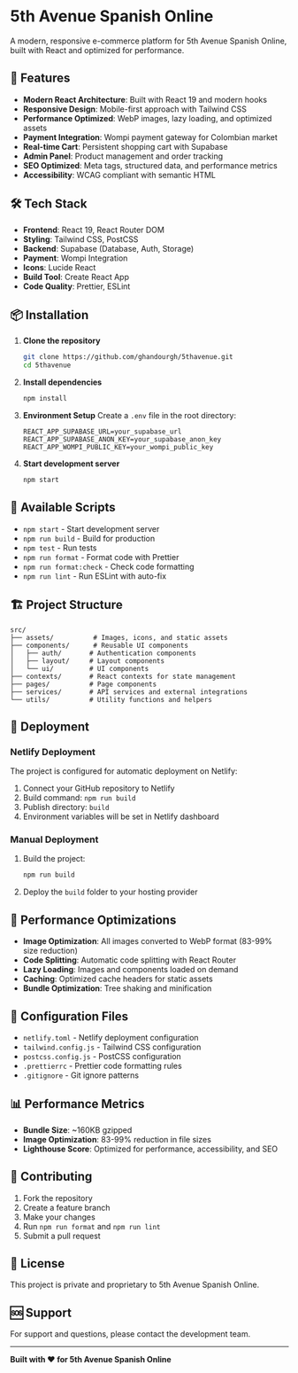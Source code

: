 # 5th Avenue Spanish Online

A modern, responsive e-commerce platform for 5th Avenue Spanish Online, built with React and optimized for performance.

## 🚀 Features

- **Modern React Architecture**: Built with React 19 and modern hooks
- **Responsive Design**: Mobile-first approach with Tailwind CSS
- **Performance Optimized**: WebP images, lazy loading, and optimized assets
- **Payment Integration**: Wompi payment gateway for Colombian market
- **Real-time Cart**: Persistent shopping cart with Supabase
- **Admin Panel**: Product management and order tracking
- **SEO Optimized**: Meta tags, structured data, and performance metrics
- **Accessibility**: WCAG compliant with semantic HTML

## 🛠️ Tech Stack

- **Frontend**: React 19, React Router DOM
- **Styling**: Tailwind CSS, PostCSS
- **Backend**: Supabase (Database, Auth, Storage)
- **Payment**: Wompi Integration
- **Icons**: Lucide React
- **Build Tool**: Create React App
- **Code Quality**: Prettier, ESLint

## 📦 Installation

1. **Clone the repository**

   ```bash
   git clone https://github.com/ghandourgh/5thavenue.git
   cd 5thavenue
   ```

2. **Install dependencies**

   ```bash
   npm install
   ```

3. **Environment Setup**
   Create a `.env` file in the root directory:

   ```env
   REACT_APP_SUPABASE_URL=your_supabase_url
   REACT_APP_SUPABASE_ANON_KEY=your_supabase_anon_key
   REACT_APP_WOMPI_PUBLIC_KEY=your_wompi_public_key
   ```

4. **Start development server**
   ```bash
   npm start
   ```

## 🎯 Available Scripts

- `npm start` - Start development server
- `npm run build` - Build for production
- `npm test` - Run tests
- `npm run format` - Format code with Prettier
- `npm run format:check` - Check code formatting
- `npm run lint` - Run ESLint with auto-fix

## 🏗️ Project Structure

```
src/
├── assets/          # Images, icons, and static assets
├── components/      # Reusable UI components
│   ├── auth/       # Authentication components
│   ├── layout/     # Layout components
│   └── ui/         # UI components
├── contexts/       # React contexts for state management
├── pages/          # Page components
├── services/       # API services and external integrations
└── utils/          # Utility functions and helpers
```

## 🚀 Deployment

### Netlify Deployment

The project is configured for automatic deployment on Netlify:

1. Connect your GitHub repository to Netlify
2. Build command: `npm run build`
3. Publish directory: `build`
4. Environment variables will be set in Netlify dashboard

### Manual Deployment

1. Build the project:

   ```bash
   npm run build
   ```

2. Deploy the `build` folder to your hosting provider

## 📱 Performance Optimizations

- **Image Optimization**: All images converted to WebP format (83-99% size reduction)
- **Code Splitting**: Automatic code splitting with React Router
- **Lazy Loading**: Images and components loaded on demand
- **Caching**: Optimized cache headers for static assets
- **Bundle Optimization**: Tree shaking and minification

## 🔧 Configuration Files

- `netlify.toml` - Netlify deployment configuration
- `tailwind.config.js` - Tailwind CSS configuration
- `postcss.config.js` - PostCSS configuration
- `.prettierrc` - Prettier code formatting rules
- `.gitignore` - Git ignore patterns

## 📊 Performance Metrics

- **Bundle Size**: ~160KB gzipped
- **Image Optimization**: 83-99% reduction in file sizes
- **Lighthouse Score**: Optimized for performance, accessibility, and SEO

## 🤝 Contributing

1. Fork the repository
2. Create a feature branch
3. Make your changes
4. Run `npm run format` and `npm run lint`
5. Submit a pull request

## 📄 License

This project is private and proprietary to 5th Avenue Spanish Online.

## 🆘 Support

For support and questions, please contact the development team.

---

**Built with ❤️ for 5th Avenue Spanish Online**
